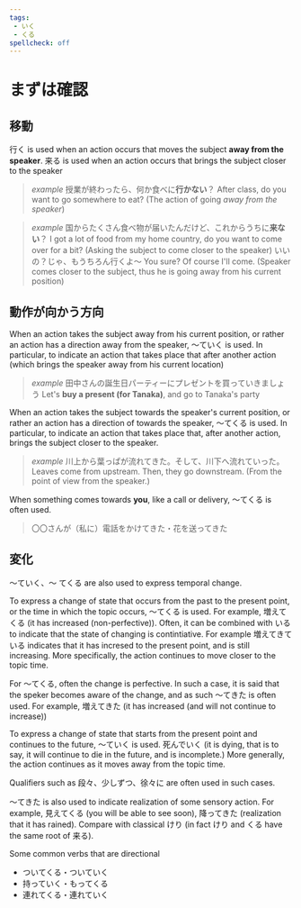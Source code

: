 ```yaml
---
tags: 
 - いく
 - くる
spellcheck: off
---
```


# まずは確認

## 移動
行く is used when an action occurs that moves the subject **away from the speaker**. 来る is used when an action occurs that brings the subject closer to the speaker

> *example*
> 授業が終わったら、何か食べに**行かない**？
> After class, do you want to go somewhere to eat?
> (The action of going *away from the speaker*)

> *example*
> 国からたくさん食べ物が届いたんだけど、これからうちに**来ない**？
> I got a lot of food from my home country, do you want to come over for a bit? (Asking the subject to come closer to the speaker)
> いいの？じゃ、もうちろん行くよ～
> You sure? Of course I'll come. (Speaker comes closer to the subject, thus he is going away from his current position)

## 動作が向かう方向

When an action takes the subject away from his current position, or rather an action has a direction away from the speaker, ～ていく is used. In particular, to indicate an action that takes place that after another action (which brings the speaker away from his current location)

> *example*
> 田中さんの誕生日パーティーにプレゼントを買っていきましょう
> Let's **buy a present (for Tanaka)**, and go to Tanaka's party  


When an action takes the subject towards the speaker's current position, or rather an action has a direction of towards the speaker, ～てくる is used. In particular, to indicate an action that takes place that, after another action, brings the subject closer to the speaker.

> *example*
> 川上から葉っぱが流れてきた。そして、川下へ流れていった。
> Leaves come from upstream. Then, they go downstream.
> (From the point of view from the speaker.)

When something comes towards **you**, like a call or delivery, ～てくる is often used.

> 〇〇さんが（私に）電話をかけてきた・花を送ってきた

## 変化

～ていく、～ てくる are also used to express temporal change. 

To express a change of state that occurs from the past to the present point, or the time in which the topic occurs, ～てくる is used. For example, 増えてくる (it has increased (non-perfective)). Often, it can be combined with いる to indicate that the state of changing is contintiative. For example 増えてきている indicates that it has incresed to the present point, and is still increasing. More specifically, the action continues to move closer to the topic time.

For ～てくる, often the change is perfective. In such a case, it is said that the speker becomes aware of the change, and as such ～てきた is often used. For example, 増えてきた (it has increased (and will not continue to increase))

To express a change of state that starts from the present point and continues to the future, ～ていく is used. 死んでいく (it is dying, that is to say, it will continue to die in the future, and is incomplete.) More generally, the action continues as it moves away from the topic time.

Qualifiers such as 段々、少しずつ、徐々に are often used in such cases.

～てきた is also used to indicate realization of some sensory action. For example, 見えてくる (you will be able to see soon), 降ってきた (realization that it has rained). Compare with classical けり (in fact けり and くる have the same root of 来る).
 

Some common verbs that are directional
* ついてくる・ついていく
* 持っていく・もってくる
* 連れてくる・連れていく